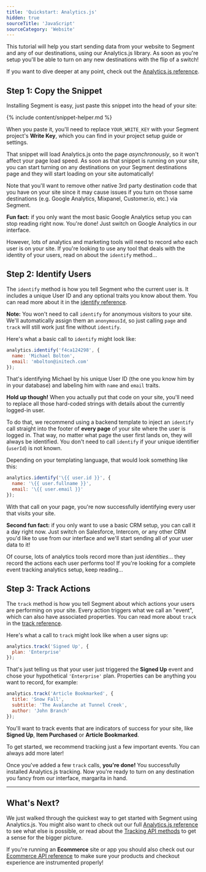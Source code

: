 ```yaml
---
title: 'Quickstart: Analytics.js'
hidden: true
sourceTitle: 'JavaScript'
sourceCategory: 'Website'
---
```



This tutorial will help you start sending data from your website to Segment and any of our destinations, using our Analytics.js library. As soon as you're setup you'll be able to turn on any new destinations with the flip of a switch!

If you want to dive deeper at any point, check out the [Analytics.js reference](/docs/connections/sources/catalog/libraries/website/javascript).


## Step 1: Copy the Snippet

Installing Segment is easy, just paste this snippet into the head of your site:

{% include content/snippet-helper.md %}

When you paste it, you'll need to replace `YOUR_WRITE_KEY` with your Segment project's **Write Key**, which you can find in your project setup guide or settings.

That snippet will load Analytics.js onto the page _asynchronously_, so it won't affect your page load speed. As soon as that snippet is running on your site, you can start turning on any destinations on your Segment destinations page and they will start loading on your site automatically!

Note that you'll want to remove other native 3rd party destination code that you have on your site since it may cause issues if you turn on those same destinations (e.g. Google Analytics, Mixpanel, Customer.io, etc.) via Segment.

**Fun fact:** if you only want the most basic Google Analytics setup you can stop reading right now. You're done! Just switch on Google Analytics in our interface.

However, lots of analytics and marketing tools will need to record _who_ each user is on your site. If you're looking to use any tool that deals with the identity of your users, read on about the `identify` method...


## Step 2: Identify Users

The `identify` method is how you tell Segment who the current user is. It includes a unique User ID and any optional traits you know about them. You can read more about it in the [identify reference](/docs/connections/sources/catalog/libraries/website/javascript#identify).

**Note:** You won't need to call `identify` for anonymous visitors to your site. We'll automatically assign them an `anonymousId`, so just calling `page` and `track` will still work just fine without `identify`.

Here's what a basic call to `identify` might look like:

```js
analytics.identify('f4ca124298', {
  name: 'Michael Bolton',
  email: 'mbolton@initech.com'
});
```

That's identifying Michael by his unique User ID (the one you know him by in your database) and labeling him with `name` and `email` traits.

**Hold up though!** When you actually put that code on your site, you'll need to replace all those hard-coded strings with details about the currently logged-in user.

To do that, we recommend using a backend template to inject an `identify` call straight into the footer of **every page** of your site where the user is logged in. That way, no matter what page the user first lands on, they will always be identified. You don't need to call `identify` if your unique identifier (`userId`) is not known.

Depending on your templating language, that would look something like this:

```js
analytics.identify('\{{ user.id }}', {
  name: '\{{ user.fullname }}',
  email: '\{{ user.email }}'
});
```

With that call on your page, you're now successfully identifying every user that visits your site.

**Second fun fact:** if you only want to use a basic CRM setup, you can call it a day right now. Just switch on Salesforce, Intercom, or any other CRM you'd like to use from our interface and we'll start sending all of your user data to it!

Of course, lots of analytics tools record more than just _identities_... they record the actions each user performs too! If you're looking for a complete event tracking analytics setup, keep reading...


## Step 3: Track Actions

The `track` method is how you tell Segment about which actions your users are performing on your site. Every action triggers what we call an "event", which can also have associated properties. You can read more about `track` in the [track reference](/docs/connections/sources/catalog/libraries/website/javascript#track).

Here's what a call to `track` might look like when a user signs up:

```js
analytics.track('Signed Up', {
  plan: 'Enterprise'
});
```

That's just telling us that your user just triggered the **Signed Up** event and chose your hypothetical `'Enterprise'` plan. Properties can be anything you want to record, for example:

```js
analytics.track('Article Bookmarked', {
  title: 'Snow Fall',
  subtitle: 'The Avalanche at Tunnel Creek',
  author: 'John Branch'
});
```

You'll want to track events that are indicators of success for your site, like **Signed Up**, **Item Purchased** or **Article Bookmarked**.

To get started, we recommend tracking just a few important events. You can always add more later!

Once you've added a few `track` calls, **you're done!** You successfully installed Analytics.js tracking. Now you're ready to turn on any destination you fancy from our interface, margarita in hand.


---


## What's Next?

We just walked through the quickest way to get started with Segment using Analytics.js. You might also want to check out our full [Analytics.js reference](/docs/connections/sources/catalog/libraries/website/javascript) to see what else is possible, or read about the [Tracking API methods](/docs/connections/sources/catalog/libraries/server/http) to get a sense for the bigger picture.

If you're running an **Ecommerce** site or app you should also check out our [Ecommerce API reference](/docs/connections/spec/ecommerce/v2/) to make sure your products and checkout experience are instrumented properly!
